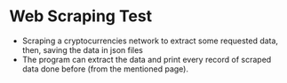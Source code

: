 # Web Scraping Test

* Scraping a cryptocurrencies network to extract some requested data, then, saving the data in json files
* The program can extract the data and print every record of scraped data done before (from the mentioned page). 
